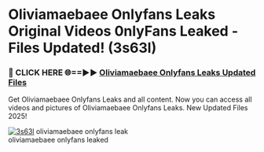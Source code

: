 # Oliviamaebaee Onlyfans Leaks Original Videos 0nlyFans Leaked - Files Updated! (3s63l)

<h3>🔴 CLICK HERE 🌐==►► <a href="https://tinyurl.com/ms9xzufz" rel="nofollow">Oliviamaebaee Onlyfans Leaks Updated Files</a></h3>

Get Oliviamaebaee Onlyfans Leaks and all content. Now you can access all videos and pictures of Oliviamaebaee Onlyfans Leaks. New Updated Files 2025!

[![3s63l](https://i.imgur.com/PQ7UWWw.gif)](https://tinyurl.com/ms9xzufz)
oliviamaebaee onlyfans leak<br>
oliviamaebaee onlyfans leaked